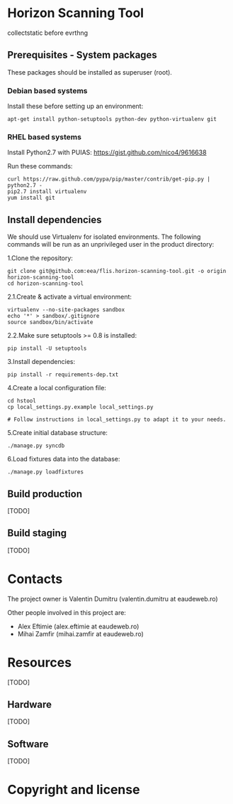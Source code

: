 Horizon Scanning Tool
=====================

collectstatic before evrthng


Prerequisites - System packages
-------------------------------

These packages should be installed as superuser (root).

### Debian based systems ###

Install these before setting up an environment:

    apt-get install python-setuptools python-dev python-virtualenv git


### RHEL based systems ###
Install Python2.7 with PUIAS: https://gist.github.com/nico4/9616638

Run these commands:

    curl https://raw.github.com/pypa/pip/master/contrib/get-pip.py | python2.7 -
    pip2.7 install virtualenv
    yum install git


Install dependencies
--------------------

We should use Virtualenv for isolated environments. The following commands will
be run as an unprivileged user in the product directory:

1.Clone the repository:


    git clone git@github.com:eea/flis.horizon-scanning-tool.git -o origin horizon-scanning-tool
    cd horizon-scanning-tool

2.1.Create & activate a virtual environment:


    virtualenv --no-site-packages sandbox
    echo '*' > sandbox/.gitignore
    source sandbox/bin/activate

2.2.Make sure setuptools >= 0.8 is installed:

    pip install -U setuptools

3.Install dependencies:


    pip install -r requirements-dep.txt

4.Create a local configuration file:


    cd hstool
    cp local_settings.py.example local_settings.py

    # Follow instructions in local_settings.py to adapt it to your needs.

5.Create initial database structure:


    ./manage.py syncdb

6.Load fixtures data into the database:


    ./manage.py loadfixtures

Build production
----------------

[TODO]

Build staging
-------------

[TODO]


Contacts
========


The project owner is Valentin Dumitru (valentin.dumitru at eaudeweb.ro)

Other people involved in this project are:

* Alex Eftimie (alex.eftimie at eaudeweb.ro)
* Mihai Zamfir (mihai.zamfir at eaudeweb.ro)


Resources
=========

[TODO]


Hardware
--------

[TODO]


Software
--------

[TODO]


Copyright and license
=====================
